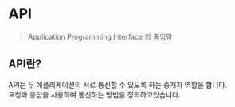 # API

> Application Programming Interface 의 줄임말

## API란?

API는 두 애플리케이션이 서로 통신할 수 있도록 하는 중개자 역할을 합니다.\
요청과 응답을 사용하여 통신하는 방법을 정의하고있습니다.

